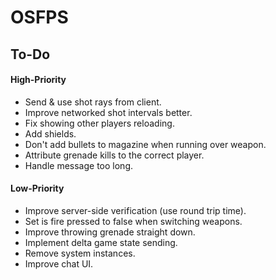 # OSFPS

## To-Do

#### High-Priority

* Send & use shot rays from client.
* Improve networked shot intervals better.
* Fix showing other players reloading.
* Add shields.
* Don't add bullets to magazine when running over weapon.
* Attribute grenade kills to the correct player.
* Handle message too long.

#### Low-Priority

* Improve server-side verification (use round trip time).
* Set is fire pressed to false when switching weapons.
* Improve throwing grenade straight down.
* Implement delta game state sending.
* Remove system instances.
* Improve chat UI.